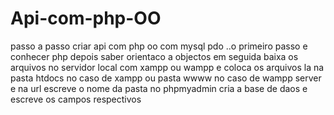 # Api-com-php-OO
passo a passo criar api com php oo com mysql pdo
..o primeiro passo e conhecer php depois saber orientaco a objectos 
em seguida baixa os arquivos no servidor local com xampp ou wampp
e coloca os arquivos la na pasta htdocs no caso de xampp ou pasta wwww no caso de wampp server e na url escreve o nome da pasta 
no phpmyadmin cria a base de daos e escreve os campos respectivos
